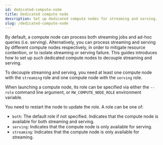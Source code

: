 ```yaml
---
id: dedicated-compute-node
title: Dedicated compute node
description: Set up dedicated compute nodes for streaming and serving.
slug: /dedicated-compute-node
---
```

<head>
  <link rel="canonical" href="https://docs.risingwave.com/docs/current/dedicated-compute-node/" />
</head>

By default, a compute node can process both streaming jobs and ad-hoc queries (i.e. serving). Alternatively, you can process streaming and serving by different compute nodes respectively, in order to mitigate resource contention, or to isolate streaming or serving failure. This guides introduces how to set up such dedicated compute nodes to decouple streaming and serving.

To decouple streaming and serving, you need at least one compute node with the `streaming` role and one compute node with the `serving` role.

When launching a compute node, its role can be specified via either the `--role` command line argument, or `RW_COMPUTE_NODE_ROLE` environment variable.

You need to restart the node to update the role. A role can be one of:

- `both`: The default role if not specified. Indicates that the compute node is available for both streaming and serving.
- `serving`: Indicates that the compute node is only available for serving.
- `streaming`: Indicates that the compute node is only available for streaming.
